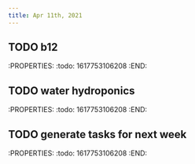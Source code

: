 ```yaml
---
title: Apr 11th, 2021
---
```


## TODO b12
:PROPERTIES:
:todo: 1617753106208
:END:
## TODO water hydroponics
:PROPERTIES:
:todo: 1617753106208
:END:
## TODO generate tasks for next week
:PROPERTIES:
:todo: 1617753106208
:END: